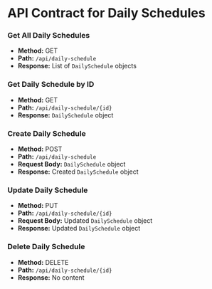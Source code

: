 # API Contract for Daily Schedules 

### Get All Daily Schedules

- **Method:** GET
- **Path:** `/api/daily-schedule`
- **Response:** List of `DailySchedule` objects

### Get Daily Schedule by ID

- **Method:** GET
- **Path:** `/api/daily-schedule/{id}`
- **Response:** `DailySchedule` object

### Create Daily Schedule

- **Method:** POST
- **Path:** `/api/daily-schedule`
- **Request Body:** `DailySchedule` object
- **Response:** Created `DailySchedule` object

### Update Daily Schedule

- **Method:** PUT
- **Path:** `/api/daily-schedule/{id}`
- **Request Body:** Updated `DailySchedule` object
- **Response:** Updated `DailySchedule` object

### Delete Daily Schedule

- **Method:** DELETE
- **Path:** `/api/daily-schedule/{id}`
- **Response:** No content
